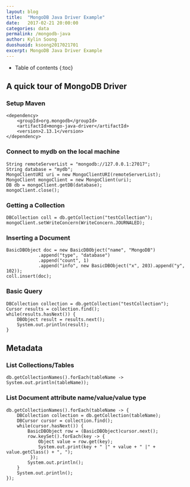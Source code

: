```yaml
---
layout: blog
title:  "MongoDB Java Driver Example"
date:   2017-02-21 20:00:00
categories: data
permalink: /mongodb-java
author: Kylin Soong
duoshuoid: ksoong2017021701
excerpt: MongoDB Java Driver Example
---
```


* Table of contents
{:toc}

## A quick tour of MongoDB Driver

### Setup Maven

~~~
<dependency>
    <groupId>org.mongodb</groupId>
    <artifactId>mongo-java-driver</artifactId>
    <version>2.13.1</version>
</dependency>
~~~ 

### Connect to mydb on the local machine

~~~
String remoteServerList = "mongodb://127.0.0.1:27017";
String database = "mydb";
MongoClientURI uri = new MongoClientURI(remoteServerList);
MongoClient mongoClient = new MongoClient(uri);
DB db = mongoClient.getDB(database);
mongoClient.close();
~~~

### Getting a Collection

~~~
DBCollection coll = db.getCollection("testCollection");
mongoClient.setWriteConcern(WriteConcern.JOURNALED);
~~~

### Inserting a Document

~~~
BasicDBObject doc = new BasicDBObject("name", "MongoDB")
            .append("type", "database")
            .append("count", 1)
            .append("info", new BasicDBObject("x", 203).append("y", 102));
coll.insert(doc);
~~~ 

### Basic Query

~~~
DBCollection collection = db.getCollection("testCollection");
Cursor results = collection.find();
while(results.hasNext()) {
    DBObject result = results.next();
    System.out.println(result);
}
~~~

## Metadata

### List Collections/Tables

~~~
db.getCollectionNames().forEach(tableName -> System.out.println(tableName));
~~~

### List Document attribute name/value/value type

~~~
db.getCollectionNames().forEach(tableName -> {
    DBCollection collection = db.getCollection(tableName);
    DBCursor cursor = collection.find();
    while(cursor.hasNext()) {
        BasicDBObject row = (BasicDBObject)cursor.next();
        row.keySet().forEach(key -> {
            Object value = row.get(key);
            System.out.print(key + " |" + value + " |" + value.getClass() + ", ");                    
         });
        System.out.println();
    }
    System.out.println();
});
~~~

